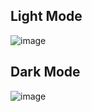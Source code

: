 ## Light Mode
![image](https://user-images.githubusercontent.com/75021353/177879515-8e6cdb00-141f-4540-8f02-5f0fd274ecf8.png)
## Dark Mode
![image](https://user-images.githubusercontent.com/75021353/177879637-2752e72d-2e33-4f32-bfac-55be1041c597.png)
